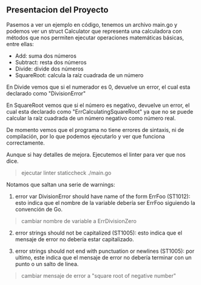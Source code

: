 ## Presentacion del Proyecto
Pasemos a ver un ejemplo en código, tenemos un archivo main.go y podemos ver un struct Calculator que representa una calculadora con métodos que nos permiten ejecutar operaciones matemáticas básicas, entre ellas:
- Add: suma dos números
- Subtract: resta dos números
- Divide: divide dos números
- SquareRoot: calcula la raíz cuadrada de un número


En Divide vemos que si el numerador es 0, devuelve un error, el cual esta declarado como "DivisionError"

En SquareRoot vemos que si el número es negativo, devuelve un error, el cual esta declarado como "ErrCalculatingSquareRoot" ya que no se puede calcular la raíz cuadrada de un número negativo como número real.

De momento vemos que el programa no tiene errores de sintaxis, ni de compilación, por lo que podemos ejecutarlo y ver que funciona correctamente.

Aunque si hay detalles de mejora. Ejecutemos el linter para ver que nos dice.

> ejecutar linter
> staticcheck ./main.go

Notamos que saltan una serie de warnings:
1. error var DivisionError should have name of the form ErrFoo (ST1012): esto indica que el nombre de la variable debería ser ErrFoo siguiendo la convención de Go.

> cambiar nombre de variable a ErrDivisionZero

2. error strings should not be capitalized (ST1005): esto indica que el mensaje de error no debería estar capitalizado.

3. error strings should not end with punctuation or newlines (ST1005): por ultimo, este indica que el mensaje de error no debería terminar con un punto o un salto de linea.

> cambiar mensaje de error a "square root of negative number"